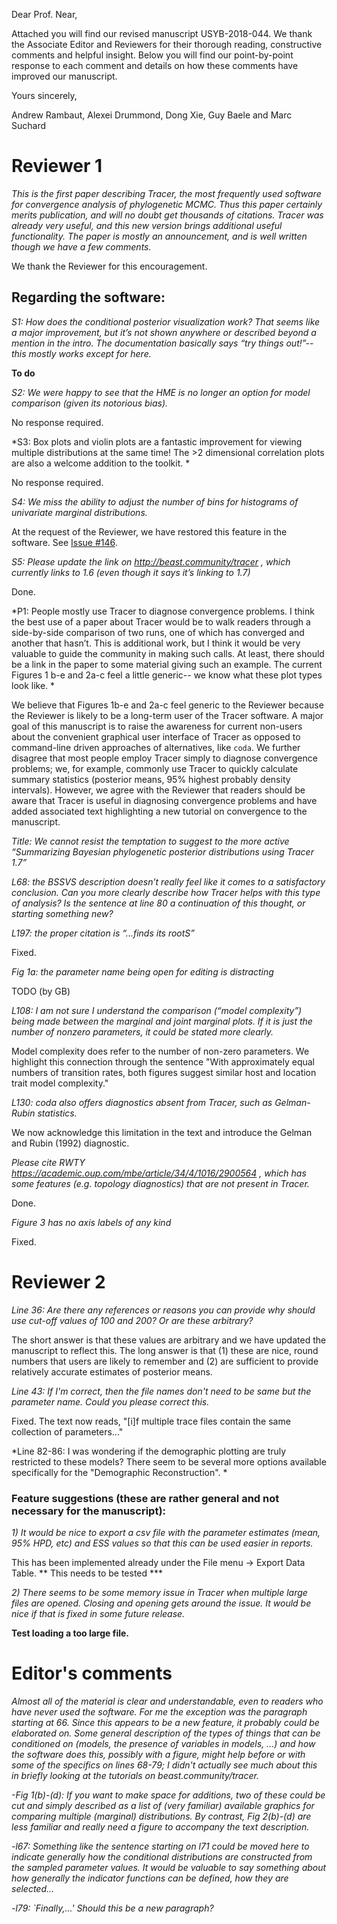 
Dear Prof. Near,

Attached you will find our revised manuscript USYB-2018-044.   We thank the Associate Editor and Reviewers for their thorough reading, constructive comments and helpful insight.  Below you will find our point-by-point response to each comment and details on how these comments have improved our manuscript.

Yours sincerely,

Andrew Rambaut, Alexei Drummond, Dong Xie, Guy Baele and Marc Suchard


# Reviewer 1

*This is the first paper describing Tracer, the most frequently used software for convergence analysis of phylogenetic MCMC. Thus this paper certainly merits publication, and will no doubt get thousands of citations. Tracer was already very useful, and this new version brings additional useful functionality. The paper is mostly an announcement, and is well written though we have a few comments.*

We thank the Reviewer for this encouragement.

## Regarding the software:

*S1: How does the conditional posterior visualization work? That seems like a major improvement, but it’s not shown anywhere or described beyond a mention in the intro. The documentation basically says “try things out!”-- this mostly works except for here.*

**To do**

*S2: We were happy to see that the HME is no longer an option for model comparison (given its notorious bias).*

No response required.

*S3: Box plots and violin plots are a fantastic improvement for viewing multiple distributions at the same time! The >2 dimensional correlation plots are also a welcome addition to the toolkit. *

No response required.

*S4: We miss the ability to adjust the number of bins for histograms of univariate marginal distributions.*

At the request of the Reviewer, we have restored this feature in the software. See [Issue #146](https://github.com/beast-dev/tracer/issues/146).

*S5: Please update the link on http://beast.community/tracer , which currently links to 1.6 (even though it says it’s linking to 1.7)*

Done.

*P1: People mostly use Tracer to diagnose convergence problems. I think the best use of a paper about Tracer would be to walk readers through a side-by-side comparison of two runs, one of which has converged and another that hasn’t. This is additional work, but I think it would be very valuable to guide the community in making such calls. At least, there should be a link in the paper to some material giving such an example. The current Figures 1 b-e and 2a-c feel a little generic-- we know what these plot types look like. *

We believe that Figures 1b-e and 2a-c feel generic to the Reviewer because the Reviewer is likely to be a long-term user of the Tracer software.  A major goal of this manuscript is to raise the awareness for current non-users about the convenient graphical user interface of Tracer as opposed to command-line driven approaches of alternatives, like `coda`.  We further disagree that most people employ Tracer simply to diagnose convergence problems; we, for example, commonly use Tracer to quickly calculate summary statistics (posterior means, 95% highest probably density intervals).  However, we agree with the Reviewer that readers should be aware that Tracer is useful in diagnosing convergence problems and have added associated text highlighting a new tutorial on convergence to the manuscript.

*Title: We cannot resist the temptation to suggest to the more active “Summarizing Bayesian phylogenetic posterior distributions using Tracer 1.7”*

*L68: the BSSVS description doesn’t really feel like it comes to a satisfactory conclusion. Can you more clearly describe how Tracer helps with this type of analysis? Is the sentence at line 80 a continuation of this thought, or starting something new?*

*L197: the proper citation is “...finds its rootS”*

Fixed.

*Fig 1a: the parameter name being open for editing is distracting*

TODO (by GB)

*L108: I am not sure I understand the comparison (“model complexity”) being made between the marginal and joint marginal plots. If it is just the number of nonzero parameters, it could be stated more clearly.*

Model complexity does refer to the number of non-zero parameters.  We highlight this connection through the sentence "With approximately equal numbers of transition rates, both figures suggest similar host and location trait model complexity."

*L130: coda also offers diagnostics absent from Tracer, such as Gelman-Rubin statistics.*

We now acknowledge this limitation in the text and introduce the Gelman and Rubin (1992) diagnostic.

*Please cite RWTY https://academic.oup.com/mbe/article/34/4/1016/2900564 , which has some features (e.g. topology diagnostics) that are not present in Tracer.*

Done.

*Figure 3 has no axis labels of any kind*

Fixed.

# Reviewer 2

*Line 36: Are there any references or reasons you can provide why should use cut-off values of 100 and 200? Or are these arbitrary?*

The short answer is that these values are arbitrary and we have updated the manuscript to reflect this.  The long answer is that (1) these are nice, round numbers that users are likely to remember and (2) are sufficient to provide relatively accurate estimates of posterior means.

*Line 43: If I'm correct, then the file names don't need to be same but the parameter name. Could you please correct this.*

Fixed.  The text now reads, "[i]f multiple trace files contain the same collection of parameters..."

*Line 82-86: I was wondering if the demographic plotting are truly restricted to these models? There seem to be several more options available specifically for the "Demographic Reconstruction". *

### Feature suggestions (these are rather general and not necessary for the manuscript):

*1) It would be nice to export a csv file with the parameter estimates (mean, 95% HPD,  etc) and ESS values so that this can be used easier in reports.*

This has been implemented already under the File menu -> Export Data Table. ** This needs to be tested ***

*2) There seems to be some memory issue in Tracer when multiple large files are opened. Closing and opening gets around the issue. It would be nice if that is fixed in some future release.*

**Test loading a too large file.**

# Editor's comments

*Almost all of the material is clear and understandable, even to readers who have never used the software. For me the exception was the paragraph starting at 66. Since this appears to be a new feature, it probably could be elaborated on. Some general description of the types of things that can be conditioned on (models, the presence of variables in models, ...) and how the software does this, possibly with a figure, might help before or with some of the specifics on lines 68-79; I didn't actually see much about this in briefly looking at the tutorials on beast.community/tracer.*

*-Fig 1(b)-(d): If you want to make space for additions, two of these could be cut and simply described as a list of (very familiar) available graphics for comparing multiple (marginal) distributions. By contrast, Fig 2(b)-(d) are less familiar and really need a figure to accompany the text description.*

*-l67: Something like the sentence starting on l71 could be moved here to indicate generally how the conditional distributions are constructed from the sampled parameter values. It would be valuable to say something about how generally the indicator functions can be defined, how they are selected...*

*-l79: `Finally,...' Should this be a new paragraph?*

